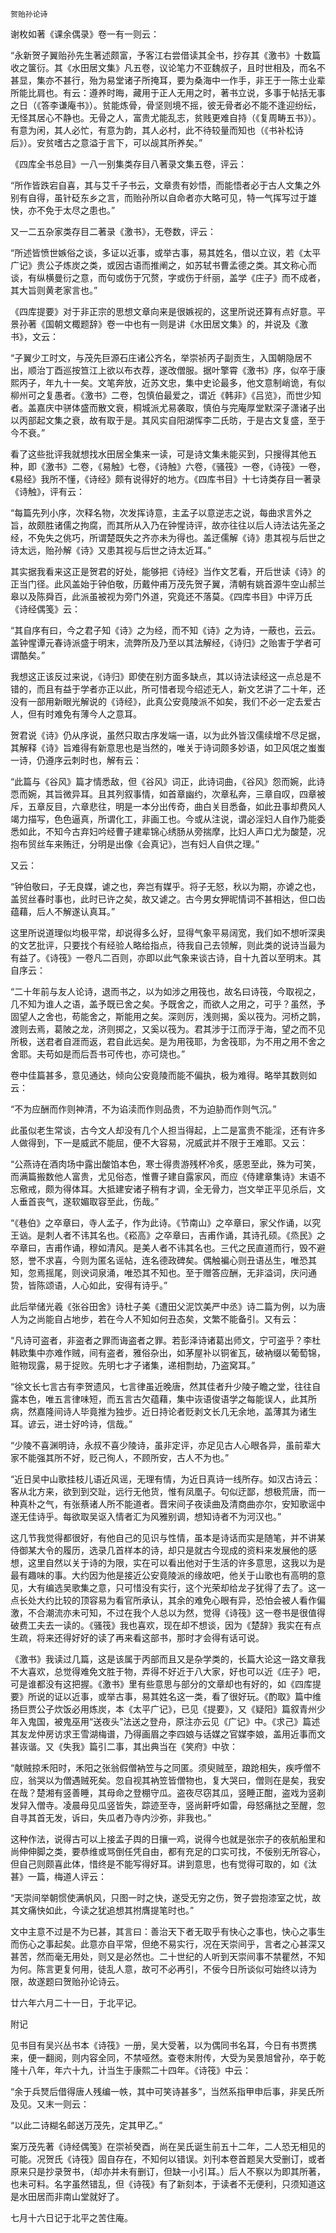     贺贻孙论诗 

   谢枚如著《课余偶录》卷一有一则云：

   “永新贺子翼贻孙先生著述颇富，予客江右尝借读其全书，抄存其《激书》十数篇收之箧衍。其《水田居文集》凡五卷，议论笔力不亚魏叔子，且时世相及，而名不甚显，集亦不甚行，殆为易堂诸子所掩耳，要为桑海中一作手，非王于一陈士业辈所能比肩也。有云：遵养时晦，藏用于正人无用之时，著书立说，多事于帖括无事之日（《答李谦庵书》）。贫能炼骨，骨坚则境不摇，彼无骨者必不能不逢迎纷纭，无怪其居心不静也。无骨之人，富贵尤能乱志，贫贱更难自持（《复周畴五书》）。有意为闲，其人必忙，有意为韵，其人必村，此不待较量而知也（《书补松诗后》）。安贫嗜古之意溢于言下，可以觇其所养矣。”

   《四库全书总目》一八一别集类存目八著录文集五卷，评云：

   “所作皆跌宕自喜，其与艾千子书云，文章贵有妙悟，而能悟者必于古人文集之外别有自得，虽针砭东乡之言，而贻孙所以自命者亦大略可见，特一气挥写过于雄快，亦不免于太尽之患也。”

   又一二五杂家类存目二著录《激书》，无卷数，评云：

   “所述皆愤世嫉俗之谈，多证以近事，或举古事，易其姓名，借以立议，若《太平广记》贵公子炼炭之类，或因古语而推阐之，如苏轼书曹孟德之类。其文称心而谈，有纵横曼衍之意，而句或伤于冗赘，字或伤于纤丽，盖学《庄子》而不成者，其大旨则黄老家言也。”

   《四库提要》对于非正宗的思想文章向来是很嫉视的，这里所说还算有点好意。平景孙著《国朝文棷题辞》卷一中也有一则是讲《水田居文集》的，并说及《激书》，文云：

   “子翼少工时文，与茂先巨源石庄诸公齐名，举崇祯丙子副贡生，入国朝隐居不出，顺治丁酉巡按笪江上欲以布衣荐，遂改僧服。据叶擎霄《激书》序，似卒于康熙丙子，年九十一矣。文笔奔放，近苏文忠，集中史论最多，他文意制峭诡，有似柳州可之复愚者。《激书》二卷，包慎伯最爱之，谓近《韩非》《吕览》，而世少知者。盖嘉庆中骈体盛而散文衰，桐城派尤易袭取，慎伯与完庵厚堂默深子潇诸子出以丙部起文集之衰，故有取于是。其风实自阳湖恽李二氏昉，于是古文复盛，至于今不衰。”

   看了这些批评我就想找水田居全集来一读，可是诗文集未能买到，只搜得其他五种，即《激书》二卷，《易触》七卷，《诗触》六卷，《骚筏》一卷，《诗筏》一卷，《易经》我所不懂，《诗经》颇有说得好的地方。《四库书目》十七诗类存目一著录《诗触》，评有云：

   “每篇先列小序，次释名物，次发挥诗意，主孟子以意逆志之说，每曲求言外之旨，故颇胜诸儒之拘腐，而其所从入乃在钟惺诗评，故亦往往以后人诗法诂先圣之经，不免失之佻巧，所谓楚既失之齐亦未为得也。盖迂儒解《诗》患其视与后世之诗太远，贻孙解《诗》又患其视与后世之诗太近耳。”

   其实据我看来这正是贺君的好处，能够把《诗经》当作文艺看，开后世读《诗》的正当门径。此风盖始于钟伯敬，历戴仲甫万茂先贺子翼，清朝有姚首源牛空山郝兰皋以及陈舜百，此派虽被视为旁门外道，究竟还不落莫。《四库书目》中评万氏《诗经偶笺》云：

   “其自序有曰，今之君子知《诗》之为经，而不知《诗》之为诗，一蔽也，云云。盖钟惺谭元春诗派盛于明末，流弊所及乃至以其法解经，《诗归》之贻害于学者可谓酷矣。”

   我想这正该反过来说，《诗归》即使在别方面多缺点，其以诗法读经这一点总是不错的，而且有益于学者亦正以此，所可惜者现今绍述无人，新文艺讲了二十年，还没有一部用新眼光解说的《诗经》，此真公安竟陵派不如矣，我们不必一定去爱古人，但有时难免有薄今人之意耳。

   贺君说《诗》仍从序说，虽然只取古序发端一语，以为此外皆汉儒续增不尽足据，其解释《诗》旨难得有新意思也是当然的，唯关于诗词颇多妙语，如卫风氓之蚩蚩一诗，仍遵序云刺时也，解有云：

   “此篇与《谷风》篇才情悉敌，但《谷风》词正，此诗词曲，《谷风》怨而婉，此诗恧而婉，其旨微异耳。且其列叙事情，如首章幽约，次章私奔，三章自叹，四章被斥，五章反目，六章悲往，明是一本分出传奇，曲白关目悉备，如此丑事却费风人竭力描写，色色逼真，所谓化工，非画工也。今或从注说，谓必淫妇人自作乃能委悉如此，不知今古弃妇吟经曹子建辈锦心绣肠从旁揣摩，比妇人声口尤为酸楚，况抱布贸丝车来贿迁，分明是出像《会真记》，岂有妇人自供之理。”

   又云：

   “钟伯敬曰，子无良媒，谑之也，奔岂有媒乎。将子无怒，秋以为期，亦谑之也，盖贸丝春时事也，此时已许之矣，故又谑之。古今男女狎昵情词不甚相达，但口齿蕴藉，后人不解遂认真耳。”

   这里所说道理似均极平常，却说得多么好，显得气象平易阔宽，我们如不想听深奥的文艺批评，只要找个有经验人略给指点，待我自己去领解，则此类的说诗当最为有益了。《诗筏》一卷凡二百则，亦即以此气象来谈古诗，自十九首以至明末。其自序云：

   “二十年前与友人论诗，退而书之，以为如涉之用筏也，故名曰诗筏，今取视之，几不知为谁人之语，盖予既已舍之矣。予既舍之，而欲人之用之，可乎？虽然，予固望人之舍也，苟能舍之，斯能用之矣。深则厉，浅则揭，奚以筏为。河桥之鹊，渡则去焉，葛陂之龙，济则掷之，又奚以筏为。君其涉于江而浮于海，望之而不见所极，送君者自涯而返，君自此远矣。是为用筏耶，为舍筏耶，为不用之用不舍之舍耶。夫苟如是而后吾书可传也，亦可烧也。”

   卷中佳篇甚多，意见通达，倾向公安竟陵而能不偏执，极为难得。略举其数则如云：

   “不为应酬而作则神清，不为谄渎而作则品贵，不为迫胁而作则气沉。”

   此虽似老生常谈，古今文人却没有几个人担当得起，上二是富贵不能淫，还有许多人做得到，下一是威武不能屈，便不大容易，况威武并不限于王难耶。又云：

   “公燕诗在酒肉场中露出酸馅本色，寒士得贵游残杯冷炙，感恩至此，殊为可笑，而满篇搬数他人富贵，尤见俗态，惟曹子建自露家风，而应《侍建章集诗》末语不忘儆戒，颇为得体耳。大抵建安诸子稍有才调，全无骨力，岂文举正平见杀后，文人垂首丧气，遂软媚取容至此，伤哉。”

   “《巷伯》之卒章曰，寺人孟子，作为此诗。《节南山》之卒章曰，家父作诵，以究王讻。是刺人者不讳其名也。《崧高》之卒章曰，吉甫作诵，其诗孔硕。《烝民》之卒章曰，吉甫作诵，穆如清风。是美人者不讳其名也。三代之民直道而行，毁不避怒，誉不求喜，今则为匿名谣帖，连名德政碑矣。偶触褊心则丑语丛生，唯恐其知，忽焉摇尾，则谀词泉涌，唯恐其不知也。至于赠答应酬，无非溢词，庆问通贽，皆陈颂语，人心如此，安得有诗乎。”

   此后举储光羲《张谷田舍》诗杜子美《遭田父泥饮美严中丞》诗二篇为例，以为唐人为之尚能自占地步，若在今人不知如何丑态矣，文繁不能备引。又有云：

   “凡诗可盗者，非盗者之罪而诲盗者之罪。若彭泽诗诸葛出师文，宁可盗乎？李杜韩欧集中亦难作贼，间有盗者，雅俗杂出，如茅屋补以铜雀瓦，破衲缀以葡萄锦，赃物现露，易于捉败。先明七才子诸集，递相剽劫，乃盗窝耳。”

   “徐文长七言古有李贺遗风，七言律虽近晚唐，然其佳者升少陵子瞻之堂，往往自露本色，唯五言律味短，而五言古欠蕴藉，集中诙语俊语学之每能误人，此其所病，然嘉隆间诗人毕竟推为独步。近日持论者贬剥文长几无余地，盖薄其为诸生耳。谚云，进士好吟诗，信哉。”

   “少陵不喜渊明诗，永叔不喜少陵诗，虽非定评，亦足见古人心眼各异，虽前辈大家不能强其所不好，贬己徇人，不顾所安，古人不为也。”

   “近日吴中山歌挂枝儿语近风谣，无理有情，为近日真诗一线所存。如汉古诗云：客从北方来，欲到到交趾，远行无他货，惟有凤凰子。句似迂鄙，想极荒唐，而一种真朴之气，有张蔡诸人所不能道者。晋宋间子夜读曲及清商曲亦尔，安知歌谣中遂无佳诗乎。每欲取吴讴入情者汇为风雅别调，想知诗者不为河汉也。”

   这几节我觉得都很好，有他自己的见识与性情，虽本是诗话而实是随笔，并不讲某侍御某大令的履历，选录几首样本的诗，却只是就古今现成的资料来发展他的感想，这里自然以关于诗的为限，实在可以看出他对于生活的许多意思，这我以为是最有趣味的事。大约因为他是接近公安竟陵派的缘故吧，他关于山歌也有高明的意见，大有编选吴歌集之意，只可惜没有实行，这个光荣却给龙子犹得了去了。这一点长处大约比较的顶容易为看官所承认，其余的难免心眼有异，恐怕会被人看作偏激，不合潮流亦未可知，不过在我个人总以为然，觉得《诗筏》这一卷书是很值得破费工夫去一读的。《骚筏》我也喜欢，现在却不想谈，因为《楚辞》我实在有点生疏，将来还得好好的读了再来看这部书，那时才会得有话可说。

   《激书》我读过几篇，这是该属于丙部而且又是杂学类的，长篇大论这一路文章我不大喜欢，总觉得难免文胜于物，弄得不好近于八大家，好也可以近《庄子》吧，可是谁都没有这把握。《激书》里有些意思与部分的文章却也有好的，如《四库提要》所说的证以近事，或举古事，易其姓名这一类，看了很好玩。《酌取》篇中维扬巨贾公子炊饭必用炼炭，本《太平广记》，已见《提要》，又《疑阳》篇叙青州少年入鬼国，被鬼巫用“送夜头”法送之登舟，原注亦云见《广记》中。《求己》篇述其友龙仲房访求王雪湖梅谱，乃得画眉之李四娘与话媒之官媒李娘，盖用近事而文甚诙谐。又《失我》篇引二事，其出典当在《笑府》中欤：

   “献贼掠禾阳时，禾阳之张翁假僧衲笠与之同匿。须臾贼至，踉跄相失，疾呼僧不应，翁哭以为僧遇贼死矣。忽自视其衲笠皆僧物也，复大哭曰，僧则在是矣，我安在哉？楚湘有竖善睡，其母命之登棚守瓜。盗夜尽窃其瓜，竖睡正酣，盗戏为竖剃发舁入僧寺。凌晨母见瓜竖皆失，踪迹至寺，竖尚鼾呼如雷，母怒痛挞之至醒，忽自寻其首无发，诉曰，失瓜者乃寺内沙弥，非我也。”

   这种作法，说得古可以上接孟子舆的日攘一鸡，说得今也就是张宗子的夜航船里和尚伸伸脚之类，要恭维或骂倒任凭自由，都有充足的口实可找，不佞别无所容心，但自己则颇喜此体，惜终是不能写得好耳。讲到意思，也有觉得可取的，如《汰甚》一篇，梅道人评云：

   “天崇间举朝惯使满帆风，只图一时之快，遂受无穷之伤，贺子尝抱漆室之忧，故其文痛快如此，今读之犹追想其拊膺提笔时也。”

   文中主意不过是不为已甚，其言曰：善治天下者无取乎有快心之事也，快心之事生而伤心之事起矣。此意亦自平常，但绝不易实行，况在天崇间乎，言者之心甚深又甚苦，然而毫无用处，则又是必然也。二十世纪的人听到天崇间事不禁瞿然，不知为何。陈言更复何用，徒乱人意，故可不必再引，不佞今日所谈似可始终以诗为限，故遂题曰贺贻孙论诗云。

   廿六年六月二十一日，于北平记。

   附记

   见书目有吴兴丛书本《诗筏》一册，吴大受著，以为偶同书名耳，今日有书贾携来，便一翻阅，则内容全同，不禁哑然。查卷末附传，大受为吴景旭曾孙，卒于乾隆十八年，年六十九，计当生于康熙二十四年。《诗筏》中云：

   “余于兵燹后借得唐人残编一帙，其中可笑诗甚多”，当然系指甲申后事，非吴氏所及见。又末一则云：

   “以此二诗糊名邮送万茂先，定其甲乙。”

   案万茂先著《诗经偶笺》在崇祯癸酉，尚在吴氏诞生前五十二年，二人恐无相见的可能。况贺氏《诗筏》固自存在，不知何以错误。刘刊本卷首题吴大受删订，或者原来只是抄录贺书，（却亦并未有删订，但缺一小引耳。）后人不察以为即其所著，也未可料。名字虽然错乱，但《诗筏》有了新刻本，于读者不无便利，只须知道这是水田居而非南山堂就好了。

   七月十六日记于北平之苦住庵。

